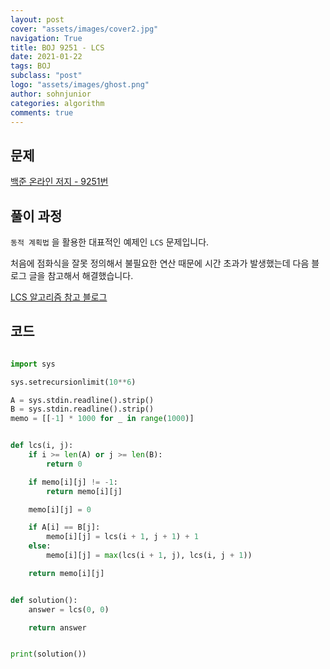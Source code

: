 ```yaml
---
layout: post
cover: "assets/images/cover2.jpg"
navigation: True
title: BOJ 9251 - LCS
date: 2021-01-22
tags: BOJ
subclass: "post"
logo: "assets/images/ghost.png"
author: sohnjunior
categories: algorithm
comments: true
---
```


## 문제

[백준 온라인 저지 - 9251번](https://www.acmicpc.net/problem/9251)

## 풀이 과정

`동적 계획법` 을 활용한 대표적인 예제인 `LCS` 문제입니다.

처음에 점화식을 잘못 정의해서 불필요한 연산 때문에 시간 초과가 발생했는데 다음 블로그 글을 참고해서 해결했습니다.

[LCS 알고리즘 참고 블로그](https://codemcd.github.io/algorithm/Algorithm-LCS%EC%95%8C%EA%B3%A0%EB%A6%AC%EC%A6%98/)

## 코드

```python

import sys

sys.setrecursionlimit(10**6)

A = sys.stdin.readline().strip()
B = sys.stdin.readline().strip()
memo = [[-1] * 1000 for _ in range(1000)]


def lcs(i, j):
    if i >= len(A) or j >= len(B):
        return 0

    if memo[i][j] != -1:
        return memo[i][j]

    memo[i][j] = 0

    if A[i] == B[j]:
        memo[i][j] = lcs(i + 1, j + 1) + 1
    else:
        memo[i][j] = max(lcs(i + 1, j), lcs(i, j + 1))

    return memo[i][j]


def solution():
    answer = lcs(0, 0)

    return answer


print(solution())

```
